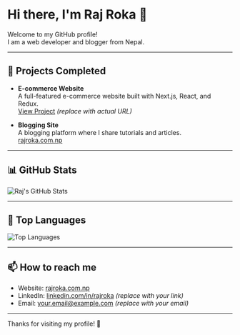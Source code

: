 # Hi there, I'm Raj Roka 👋

Welcome to my GitHub profile!  
I am a web developer and blogger from Nepal.

---

## 🚀 Projects Completed

- **E-commerce Website**  
  A full-featured e-commerce website built with Next.js, React, and Redux.  
  [View Project](https://your-ecommerce-site.com) *(replace with actual URL)*

- **Blogging Site**  
  A blogging platform where I share tutorials and articles.  
  [rajroka.com.np](https://rajroka.com.np)

---

## 📊 GitHub Stats

![Raj's GitHub Stats](https://github-readme-stats.vercel.app/api?username=rajroka&show_icons=true&theme=radical)

---

## 🧠 Top Languages

![Top Languages](https://github-readme-stats.vercel.app/api/top-langs/?username=rajroka&layout=compact&theme=radical)

---

## 📫 How to reach me

- Website: [rajroka.com.np](https://rajroka.com.np)  
- LinkedIn: [linkedin.com/in/rajroka](https://linkedin.com/in/rajroka) *(replace with your link)*  
- Email: your.email@example.com *(replace with your email)*

---

Thanks for visiting my profile! 🙏

